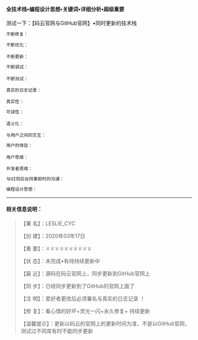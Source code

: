 ####                                     全技术栈•编程设计思想•关键词•详细分析•超级重要

测试一下：【码云官网与GitHub官网】•同时更新的技术栈

```js
不断修复：
```

```js
不断优化：
```

```
不断更新：
```

```js
不断调试：
```

```
不断测试：
```

```
真实的日志记录：
```

```
真实性：
```

```js
可读性：
```

```JS
语义化：
```

```
与用户之间的交互：
```

```js
用户的体验：
```

```
用户思维：
```

```
开发者思维：
```

```js
与UI同后台同事即时的沟通：
```

```js
编程设计思想：
```





-----------------------------------------------------------------------------------------------------------------------------------------------------------

####    相关信息说明：                                                                                                                                                          

>【署 名】：LESLIE_CYC
>
>【创 建】：2020年03年17日 
>
>【重 要】：♕♕♕♕♕♕♕♕♕♕
>
>【状 态】：未完成•有待持续更新中
>
>【最 近】：源码在码云官网上，同步更新到GitHub官网上
>
>【同 步】：已经同步更新到了GitHub的官网上面了
>
>【注 明】：爱好者更改后必须署名与真实的日志记录 ！
>
>【修 复】：看心情的好坏+灵光一闪+永久修复+ 持续更新
>
>【温馨提示】：更新以码云的官网上的更新时间为准，不是以GitHub官网，测试过不同库有时不能同步更新

